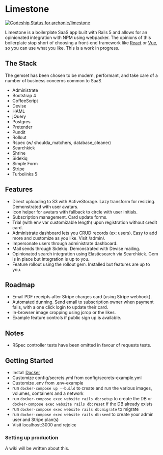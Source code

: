 # Limestone
[ ![Codeship Status for archonic/limestone](https://app.codeship.com/projects/0e5987c0-e048-0135-9d79-3ee50941199c/status?branch=master)](https://app.codeship.com/projects/266527)

Limestone is a boilerplate SaaS app built with Rails 5 and allows for an opinionated integration with NPM using webpacker. The opinions of this boilerplate stop short of choosing a front-end framework like [React](https://facebook.github.io/react/) or [Vue](https://vuejs.org/), so you can use what you like. This is a work in progress.

## The Stack
The gemset has been chosen to be modern, performant, and take care of a number of business concerns common to SaaS.
* Administrate
* Bootstrap 4
* CoffeeScript
* Devise
* HAML
* jQuery
* Postgres
* Pretender
* Pundit
* Rollout
* Rspec (w/ shoulda_matchers, database_cleaner)
* Searchkick
* Shrine
* Sidekiq
* Simple Form
* Stripe
* Turbolinks 5

## Features
* Direct uploading to S3 with ActiveStorage. Lazy transform for resizing. Demonstrated with user avatars.
* Icon helper for avatars with fallback to circle with user initials.
* Subscription management. Card update forms.
* Trial (with env var customizable length) upon registration without credit card.
* Administrate dashboard lets you CRUD records (ex: users). Easy to add more and customize as you like. Visit /admin/.
* Impersonate users through administrate dashboard.
* Mail sends through Sidekiq. Demonstrated with Devise mailing.
* Opinionated search integration using Elasticsearch via Searchkick. Gem is in place but integration is up to you.
* Feature rollout using the rollout gem. Installed but features are up to you.

## Roadmap
* Email PDF receipts after Stripe charges card (using Stripe webhook).
* Automated dunning. Send email to subscription owner when payment fails, with a one click login to update their card.
* In-browser image cropping using jcrop or the likes.
* Example feature controls if public sign up is available.

## Notes
* RSpec controller tests have been omitted in favour of requests tests.

## Getting Started
* Install [Docker](https://docs.docker.com/engine/installation/)
* Customize config/secrets.yml from config/secrets-example.yml
* Customize .env from .env-example
* run `docker-compose up --build` to create and run the various images, volumes, containers and a network
* run `docker-compose exec website rails db:setup` to create the DB or `docker-compose exec website rails db:reset` if the DB already exists
* run `docker-compose exec website rails db:migrate` to migrate
* run `docker-compose exec website rails db:seed` to create your admin user and Stripe plan(s)
* Visit localhost:3000 and rejoice

### Setting up production
A wiki will be written about this.
